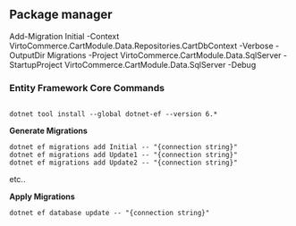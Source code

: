 
## Package manager 
Add-Migration Initial -Context VirtoCommerce.CartModule.Data.Repositories.CartDbContext  -Verbose -OutputDir Migrations -Project VirtoCommerce.CartModule.Data.SqlServer -StartupProject VirtoCommerce.CartModule.Data.SqlServer  -Debug



### Entity Framework Core Commands
```

dotnet tool install --global dotnet-ef --version 6.*
```

**Generate Migrations**

```
dotnet ef migrations add Initial -- "{connection string}"
dotnet ef migrations add Update1 -- "{connection string}"
dotnet ef migrations add Update2 -- "{connection string}"
```

etc..

**Apply Migrations**

`dotnet ef database update -- "{connection string}"`
